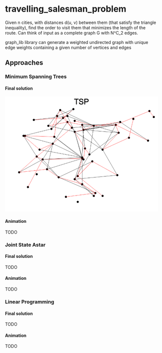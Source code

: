 # travelling_salesman_problem

Given n cities, with distances d(u, v) between them (that satisfy the triangle inequality),
find the order to visit them that minimizes the length of the route.
Can think of input as a complete graph G with N^C_2 edges.

graph_lib library can generate a weighted undirected graph with unique edge weights containing a given number of vertices and edges

## Approaches

### Minimum Spanning Trees

#### Final solution
![PrimsMST](./minimum_spanning_tree/prims_plot.png)

#### Animation
TODO

### Joint State Astar

#### Final solution
TODO

#### Animation
TODO

### Linear Programming

#### Final solution
TODO

#### Animation
TODO
